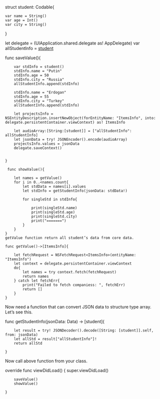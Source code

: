 struct student: Codable{
    
    var name = String()
    var age = Int()
    var city = String()
}

let delegate = (UIApplication.shared.delegate as! AppDelegate)
var allStudentInfo = [student]()
  
  
   func saveValue(){
        
        
        var stdInfo = student()
        stdInfo.name = "Putin"
        stdInfo.age = 50
        stdInfo.city = "Russia"
        allStudentInfo.append(stdInfo)
        
        stdInfo.name = "Erdogan"
        stdInfo.age = 55
        stdInfo.city = "Turkey"
        allStudentInfo.append(stdInfo)
        
        let projectsInfo = NSEntityDescription.insertNewObject(forEntityName: "ItemsInfo", into: delegate.persistentContainer.viewContext) as! ItemsInfo
        
        let audioArray:[String:[student]] = ["allStudentInfo": allStudentInfo]
        let jsonData = try! JSONEncoder().encode(audioArray)
        projectsInfo.values = jsonData
        delegate.saveContext()
        
        
    }
    
     func showValue(){
        
        let names = getValue()
        for i in 0..<names.count{
            let stdData = names[i].values
            let stdInfo = getStudentInfo(jsonData: stdData!)
            
            for singleStd in stdInfo{
                
                print(singleStd.name)
                print(singleStd.age)
                print(singleStd.city)
                print("=======")
            }
        }
    }
    getValue function return all student’s data from core data.

    func getValue()->[ItemsInfo]{
        
        let fetchRequest = NSFetchRequest<ItemsInfo>(entityName: "ItemsInfo")
        let context = delegate.persistentContainer.viewContext
        do{
            let names = try context.fetch(fetchRequest)
            return names
        } catch let fetchErr{
            print("Failed to fetch companiess: ", fetchErr)
            return []
        }
    }
Now need a function that can convert JSON data to structure type array. Let’s see this.

   func getStudentInfo(jsonData: Data) -> [student]{
        
        let result = try! JSONDecoder().decode([String: [student]].self, from: jsonData)
        let allStd = result["allStudentInfo"]!
        return allStd
        
    }
Now call above function from your class.

 override func viewDidLoad() {
        super.viewDidLoad()
        
        saveValue()
        showValue()
        
    }
